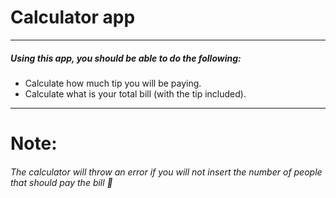# Calculator app

<hr>

##### Using this app, you should be able to do the following:

* Calculate how much tip you will be paying.
* Calculate what is your total bill (with the tip included).

<hr>

# Note:

###### The calculator will throw an error if you will not insert the number of people that should pay the bill  :memo:
